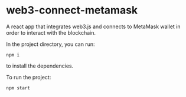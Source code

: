 # web3-connect-metamask

A react app that integrates web3.js and connects to MetaMask wallet in order to interact with the blockchain.



In the project directory, you can run:

```
npm i
```

to install the dependencies. 

To run the project: 

```
npm start
```